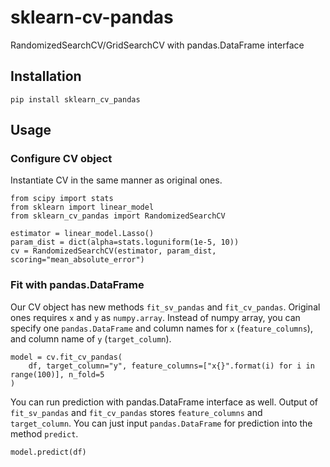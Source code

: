# sklearn-cv-pandas
RandomizedSearchCV/GridSearchCV with pandas.DataFrame interface

## Installation
```
pip install sklearn_cv_pandas
```

## Usage

### Configure CV object

Instantiate CV in the same manner as original ones.
```
from scipy import stats
from sklearn import linear_model
from sklearn_cv_pandas import RandomizedSearchCV

estimator = linear_model.Lasso()
param_dist = dict(alpha=stats.loguniform(1e-5, 10))
cv = RandomizedSearchCV(estimator, param_dist, scoring="mean_absolute_error")
```

### Fit with pandas.DataFrame

Our CV object has new methods `fit_sv_pandas` and `fit_cv_pandas`.
Original ones requires `x` and `y` as `numpy.array`.
Instead of numpy array, you can specify one `pandas.DataFrame` 
and column names for `x` (`feature_columns`), and column name of `y` (`target_column`).
```
model = cv.fit_cv_pandas(
    df, target_column="y", feature_columns=["x{}".format(i) for i in range(100)], n_fold=5
)
```

You can run prediction with pandas.DataFrame interface as well.
Output of `fit_sv_pandas` and `fit_cv_pandas` stores `feature_columns` and `target_column`.
You can just input `pandas.DataFrame` for prediction into the method `predict`.

```
model.predict(df)
```